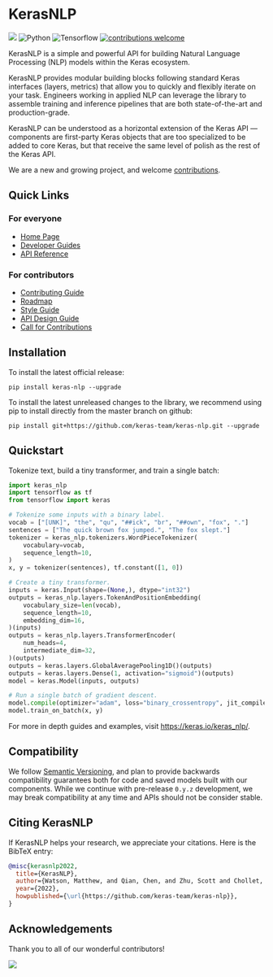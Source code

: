 # KerasNLP
[![](https://github.com/keras-team/keras-nlp/workflows/Tests/badge.svg?branch=master)](https://github.com/keras-team/keras-nlp/actions?query=workflow%3ATests+branch%3Amaster)
![Python](https://img.shields.io/badge/python-v3.7.0+-success.svg)
![Tensorflow](https://img.shields.io/badge/tensorflow-v2.5.0+-success.svg)
[![contributions welcome](https://img.shields.io/badge/contributions-welcome-brightgreen.svg?style=flat)](https://github.com/keras-team/keras-nlp/issues)

KerasNLP is a simple and powerful API for building Natural Language Processing
(NLP) models within the Keras ecosystem.

KerasNLP provides modular building blocks following
standard Keras interfaces (layers, metrics) that allow you to quickly and
flexibly iterate on your task. Engineers working in applied NLP can leverage the
library to assemble training and inference pipelines that are both
state-of-the-art and production-grade.

KerasNLP can be understood as a horizontal extension of the Keras API —
components are first-party Keras objects that are too specialized to be
added to core Keras, but that receive the same level of polish as the rest of
the Keras API.

We are a new and growing project, and welcome [contributions](CONTRIBUTING.md).

## Quick Links

### For everyone

- [Home Page](https://keras.io/keras_nlp)
- [Developer Guides](https://keras.io/guides/keras_nlp)
- [API Reference](https://keras.io/api/keras_nlp)

### For contributors

- [Contributing Guide](CONTRIBUTING.md)
- [Roadmap](ROADMAP.md)
- [Style Guide](STYLE_GUIDE.md)
- [API Design Guide](API_DESIGN_GUIDE.md)
- [Call for Contributions](https://github.com/keras-team/keras-nlp/issues?q=is%3Aissue+is%3Aopen+label%3A%22contributions+welcome%22)

## Installation

To install the latest official release:

```
pip install keras-nlp --upgrade
```

To install the latest unreleased changes to the library, we recommend using
pip to install directly from the master branch on github:

```
pip install git+https://github.com/keras-team/keras-nlp.git --upgrade
```

## Quickstart

Tokenize text, build a tiny transformer, and train a single batch:

```python
import keras_nlp
import tensorflow as tf
from tensorflow import keras

# Tokenize some inputs with a binary label.
vocab = ["[UNK]", "the", "qu", "##ick", "br", "##own", "fox", "."]
sentences = ["The quick brown fox jumped.", "The fox slept."]
tokenizer = keras_nlp.tokenizers.WordPieceTokenizer(
    vocabulary=vocab,
    sequence_length=10,
)
x, y = tokenizer(sentences), tf.constant([1, 0])

# Create a tiny transformer.
inputs = keras.Input(shape=(None,), dtype="int32")
outputs = keras_nlp.layers.TokenAndPositionEmbedding(
    vocabulary_size=len(vocab),
    sequence_length=10,
    embedding_dim=16,
)(inputs)
outputs = keras_nlp.layers.TransformerEncoder(
    num_heads=4,
    intermediate_dim=32,
)(outputs)
outputs = keras.layers.GlobalAveragePooling1D()(outputs)
outputs = keras.layers.Dense(1, activation="sigmoid")(outputs)
model = keras.Model(inputs, outputs)

# Run a single batch of gradient descent.
model.compile(optimizer="adam", loss="binary_crossentropy", jit_compile=True)
model.train_on_batch(x, y)
```

For more in depth guides and examples, visit https://keras.io/keras_nlp/.

## Compatibility

We follow [Semantic Versioning](https://semver.org/), and plan to
provide backwards compatibility guarantees both for code and saved models built
with our components. While we continue with pre-release `0.y.z` development, we
may break compatibility at any time and APIs should not be consider stable.

## Citing KerasNLP

If KerasNLP helps your research, we appreciate your citations.
Here is the BibTeX entry:

```bibtex
@misc{kerasnlp2022,
  title={KerasNLP},
  author={Watson, Matthew, and Qian, Chen, and Zhu, Scott and Chollet, Fran\c{c}ois and others},
  year={2022},
  howpublished={\url{https://github.com/keras-team/keras-nlp}},
}
```

## Acknowledgements

Thank you to all of our wonderful contributors!

<a href="https://github.com/keras-team/keras-nlp/graphs/contributors">
  <img src="https://contrib.rocks/image?repo=keras-team/keras-nlp" />
</a>
